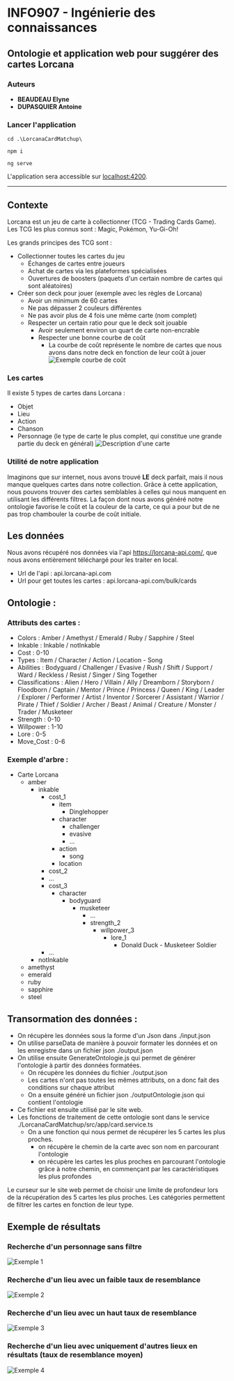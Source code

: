 # INFO907 - Ingénierie des connaissances
## Ontologie et application web pour suggérer des cartes Lorcana

### Auteurs
- **BEAUDEAU Elyne**
- **DUPASQUIER Antoine**

### Lancer l'application
```shell
cd .\LorcanaCardMatchup\
```
```shell
npm i
```
```shell
ng serve
```

L'application sera accessible sur [localhost:4200](http://localhost:4200/).

---
## Contexte
Lorcana est un jeu de carte à collectionner (TCG - Trading Cards Game). Les TCG les plus connus sont : Magic, Pokémon, Yu-Gi-Oh!

Les grands principes des TCG sont : 
- Collectionner toutes les cartes du jeu
  - Échanges de cartes entre joueurs
  - Achat de cartes via les plateformes spécialisées
  - Ouvertures de boosters (paquets d'un certain nombre de cartes qui sont aléatoires)
- Créer son deck pour jouer (exemple avec les règles de Lorcana)
  - Avoir un minimum de 60 cartes
  - Ne pas dépasser 2 couleurs différentes
  - Ne pas avoir plus de 4 fois une même carte (nom complet)
  - Respecter un certain ratio pour que le deck soit jouable
    - Avoir seulement environ un quart de carte non-encrable
    - Respecter une bonne courbe de coût
      - La courbe de coût représente le nombre de cartes que nous avons dans notre deck en fonction de leur coût à jouer
      ![Exemple courbe de coût](img.png)

### Les cartes
Il existe 5 types de cartes dans Lorcana :
- Objet
- Lieu
- Action
- Chanson
- Personnage (le type de carte le plus complet, qui constitue une grande partie du deck en général)
![Description d'une carte](img_1.png)

### Utilité de notre application
Imaginons que sur internet, nous avons trouvé **LE** deck parfait, mais il nous manque quelques cartes dans notre collection. 
Grâce à cette application, nous pouvons trouver des cartes semblables à celles qui nous manquent en utilisant les différents filtres. 
La façon dont nous avons généré notre ontologie favorise le coût et la couleur de la carte, ce qui a pour but de ne pas trop chambouler la courbe de coût initiale.

## Les données
Nous avons récupéré nos données via l'api https://lorcana-api.com/, que nous avons entièrement téléchargé pour les traiter en local.
- Url de l'api : api.lorcana-api.com
- Url pour get toutes les cartes : api.lorcana-api.com/bulk/cards

## Ontologie :

### Attributs des cartes :

- Colors : Amber / Amethyst / Emerald / Ruby / Sapphire / Steel
- Inkable : Inkable / notInkable
- Cost : 0-10
- Types : Item / Character / Action / Location
      - Song
- Abilities : Bodyguard / Challenger / Evasive / Rush / Shift / Support / Ward / Reckless / Resist / Singer / Sing Together
- Classifications : Alien / Hero / Villain / Ally / Dreamborn / Storyborn / Floodborn / Captain / Mentor / Prince / Princess / Queen / King / Leader / Explorer / Performer / Artist / Inventor / Sorcerer / Assistant / Warrior / Pirate / Thief / Soldier / Archer / Beast / Animal / Creature / Monster / Trader / Musketeer
- Strength : 0-10
- Willpower : 1-10
- Lore : 0-5
- Move_Cost : 0-6 


### Exemple d'arbre :

- Carte Lorcana
  - amber
      - inkable 
         - cost_1
            - item
              - Dinglehopper
            - character
              - challenger
              - evasive
              - ...
            - action
              - song
            - location
         - cost_2
          - ...
         - cost_3
           - character
               - bodyguard
                   - musketeer
                     - ...
                     - strength_2
                       - willpower_3
                         - lore_1
                           - Donald Duck - Musketeer Soldier
         - ...
     - notInkable
  - amethyst
  - emerald
  - ruby
  - sapphire
  - steel


## Transormation des données :

- On récupère les données sous la forme d'un Json dans ./input.json
- On utilise parseData de manière à pouvoir formater les données et on les enregistre dans un fichier json ./output.json
- On utilise ensuite GenerateOntologie.js qui permet de générer l'ontologie à partir des données formatées.
  - On récupère les données du fichier ./output.json
  - Les cartes n'ont pas toutes les mêmes attributs, on a donc fait des conditions sur chaque attribut
  - On a ensuite généré un fichier json ./outputOntologie.json qui contient l'ontologie
- Ce fichier est ensuite utilisé par le site web.
- Les fonctions de traitement de cette ontologie sont dans le service ./LorcanaCardMatchup/src/app/card.service.ts
  - On a une fonction qui nous permet de récupérer les 5 cartes les plus proches.
    - on récupère le chemin de la carte avec son nom en parcourant l'ontologie
    - on récupère les cartes les plus proches en parcourant l'ontologie grâce à notre chemin, en commençant par les caractéristiques les plus profondes

Le curseur sur le site web permet de choisir une limite de profondeur lors de la récupération des 5 cartes les plus proches.
Les catégories permettent de filtrer les cartes en fonction de leur type.

## Exemple de résultats
### Recherche d'un personnage sans filtre
![Exemple 1](img_2.png)

### Recherche d'un lieu avec un faible taux de resemblance 
![Exemple 2](img_3.png)

### Recherche d'un lieu avec un haut taux de resemblance
![Exemple 3](img_4.png)

### Recherche d'un lieu avec uniquement d'autres lieux en résultats (taux de resemblance moyen)
![Exemple 4](img_5.png)